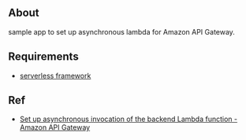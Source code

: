 ## About

sample app to set up asynchronous lambda for Amazon API Gateway.

## Requirements

- [serverless framework](https://serverless.com/)

## Ref

- [Set up asynchronous invocation of the backend Lambda function - Amazon API Gateway](https://docs.aws.amazon.com/apigateway/latest/developerguide/set-up-lambda-integration-async.html)
